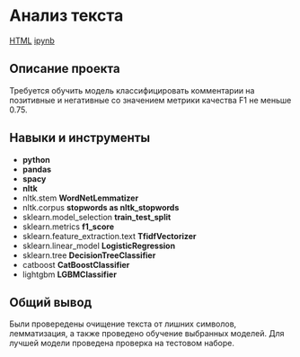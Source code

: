 # Анализ текста

[HTML](https://github.com/antiren/Portfolio/blob/main/Toxic%20Comments/14-ToxicComments%20-%20clean.html)     [ipynb](https://github.com/antiren/Portfolio/blob/main/Toxic%20Comments/14-ToxicComments%20-%20clean.ipynb)

## Описание проекта

Требуется обучить модель классифицировать комментарии на позитивные и негативные со значением метрики качества F1 не меньше 0.75.

##

## Навыки и инструменты

- **python**
- **pandas**
- **spacy**
- **nltk**
- nltk.stem **WordNetLemmatizer**
- nltk.corpus **stopwords as nltk_stopwords**
- sklearn.model_selection **train_test_split**
- sklearn.metrics **f1_score**
- sklearn.feature_extraction.text **TfidfVectorizer**
- sklearn.linear_model **LogisticRegression**
- sklearn.tree **DecisionTreeClassifier**
- catboost **CatBoostClassifier**
- lightgbm **LGBMClassifier**

## 

## Общий вывод

Были провередены очищение текста от лишних символов, лемматизация, а также проведено обучение выбранных моделей. Для лучшей модели проведена проверка на тестовом наборе.

